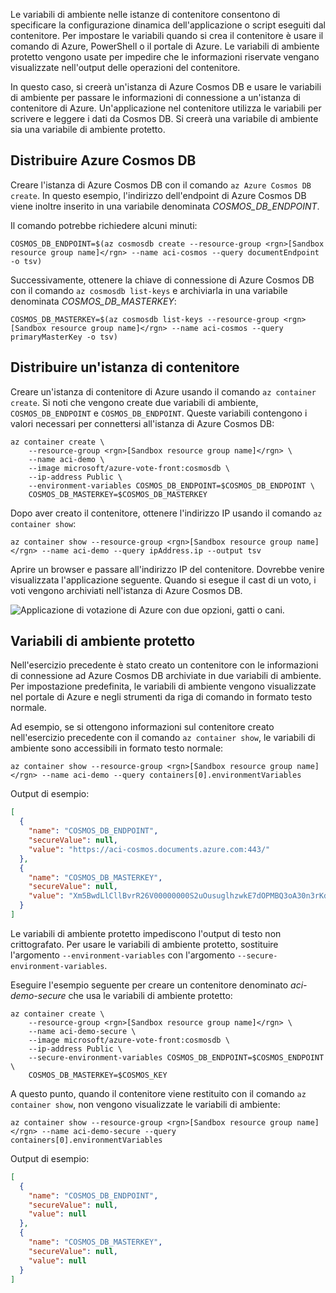 Le variabili di ambiente nelle istanze di contenitore consentono di specificare la configurazione dinamica dell'applicazione o script eseguiti dal contenitore. Per impostare le variabili quando si crea il contenitore è usare il comando di Azure, PowerShell o il portale di Azure. Le variabili di ambiente protetto vengono usate per impedire che le informazioni riservate vengano visualizzate nell'output delle operazioni del contenitore.

In questo caso, si creerà un'istanza di Azure Cosmos DB e usare le variabili di ambiente per passare le informazioni di connessione a un'istanza di contenitore di Azure. Un'applicazione nel contenitore utilizza le variabili per scrivere e leggere i dati da Cosmos DB. Si creerà una variabile di ambiente sia una variabile di ambiente protetto.

## <a name="deploy-azure-cosmos-db"></a>Distribuire Azure Cosmos DB

Creare l'istanza di Azure Cosmos DB con il comando `az Azure Cosmos DB create`. In questo esempio, l'indirizzo dell'endpoint di Azure Cosmos DB viene inoltre inserito in una variabile denominata *COSMOS_DB_ENDPOINT*.

Il comando potrebbe richiedere alcuni minuti:

```azurecli
COSMOS_DB_ENDPOINT=$(az cosmosdb create --resource-group <rgn>[Sandbox resource group name]</rgn> --name aci-cosmos --query documentEndpoint -o tsv)
```

Successivamente, ottenere la chiave di connessione di Azure Cosmos DB con il comando `az cosmosdb list-keys` e archiviarla in una variabile denominata *COSMOS_DB_MASTERKEY*:

```azurecli
COSMOS_DB_MASTERKEY=$(az cosmosdb list-keys --resource-group <rgn>[Sandbox resource group name]</rgn> --name aci-cosmos --query primaryMasterKey -o tsv)
```

## <a name="deploy-a-container-instance"></a>Distribuire un'istanza di contenitore

Creare un'istanza di contenitore di Azure usando il comando `az container create`. Si noti che vengono create due variabili di ambiente, `COSMOS_DB_ENDPOINT` e `COSMOS_DB_ENDPOINT`. Queste variabili contengono i valori necessari per connettersi all'istanza di Azure Cosmos DB:

```azurecli
az container create \
    --resource-group <rgn>[Sandbox resource group name]</rgn> \
    --name aci-demo \
    --image microsoft/azure-vote-front:cosmosdb \
    --ip-address Public \
    --environment-variables COSMOS_DB_ENDPOINT=$COSMOS_DB_ENDPOINT \
    COSMOS_DB_MASTERKEY=$COSMOS_DB_MASTERKEY
```

Dopo aver creato il contenitore, ottenere l'indirizzo IP usando il comando `az container show`:

```azurecli
az container show --resource-group <rgn>[Sandbox resource group name]</rgn> --name aci-demo --query ipAddress.ip --output tsv
```

Aprire un browser e passare all'indirizzo IP del contenitore. Dovrebbe venire visualizzata l'applicazione seguente. Quando si esegue il cast di un voto, i voti vengono archiviati nell'istanza di Azure Cosmos DB.

![Applicazione di votazione di Azure con due opzioni, gatti o cani.](../media-draft/azure-vote.png)

## <a name="secured-environment-variables"></a>Variabili di ambiente protetto

Nell'esercizio precedente è stato creato un contenitore con le informazioni di connessione ad Azure Cosmos DB archiviate in due variabili di ambiente. Per impostazione predefinita, le variabili di ambiente vengono visualizzate nel portale di Azure e negli strumenti da riga di comando in formato testo normale.

Ad esempio, se si ottengono informazioni sul contenitore creato nell'esercizio precedente con il comando `az container show`, le variabili di ambiente sono accessibili in formato testo normale:

```azurecli
az container show --resource-group <rgn>[Sandbox resource group name]</rgn> --name aci-demo --query containers[0].environmentVariables
```

Output di esempio:

```json
[
  {
    "name": "COSMOS_DB_ENDPOINT",
    "secureValue": null,
    "value": "https://aci-cosmos.documents.azure.com:443/"
  },
  {
    "name": "COSMOS_DB_MASTERKEY",
    "secureValue": null,
    "value": "Xm5BwdLlCllBvrR26V00000000S2uOusuglhzwkE7dOPMBQ3oA30n3rKd8PKA13700000000095ynys863Ghgw=="
  }
]
```

Le variabili di ambiente protetto impediscono l'output di testo non crittografato. Per usare le variabili di ambiente protetto, sostituire l'argomento `--environment-variables` con l'argomento `--secure-environment-variables`.

Eseguire l'esempio seguente per creare un contenitore denominato *aci-demo-secure* che usa le variabili di ambiente protetto:

```azurecli
az container create \
    --resource-group <rgn>[Sandbox resource group name]</rgn> \
    --name aci-demo-secure \
    --image microsoft/azure-vote-front:cosmosdb \
    --ip-address Public \
    --secure-environment-variables COSMOS_DB_ENDPOINT=$COSMOS_ENDPOINT \
    COSMOS_DB_MASTERKEY=$COSMOS_KEY
```

A questo punto, quando il contenitore viene restituito con il comando `az container show`, non vengono visualizzate le variabili di ambiente:

```azurecli
az container show --resource-group <rgn>[Sandbox resource group name]</rgn> --name aci-demo-secure --query containers[0].environmentVariables
```

Output di esempio:

```json
[
  {
    "name": "COSMOS_DB_ENDPOINT",
    "secureValue": null,
    "value": null
  },
  {
    "name": "COSMOS_DB_MASTERKEY",
    "secureValue": null,
    "value": null
  }
]
```